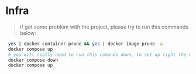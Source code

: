 # Infra

> if got some problem with the project, please try to run this commands below:

```bash
 yes | docker container prune && yes | docker image prune -a 
 docker compose up 
 # you will really need to run this comando down, to set up right the networks
 docker compose down 
 docker compose up

```
